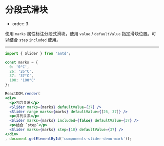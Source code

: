 # 分段式滑块

- order: 3

使用 `marks` 属性标注分段式滑块，使用 `value` / `defaultValue` 指定滑块位置。可以结合 `step` `included` 使用。

---

````jsx
import { Slider } from 'antd';

const marks = {
  0: '0°C',
  26: '26°C',
  37: '37°C',
  100: '100°C'
};

ReactDOM.render(
<div>
  <p>包含关系</p>
  <Slider marks={marks} defaultValue={37} />
  <Slider range marks={marks} defaultValue={[26, 37]} />
  <p>并列关系</p>
  <Slider marks={marks} included={false} defaultValue={37} />
  <p>结合 `step`</p>
  <Slider marks={marks} step={10} defaultValue={37} />
</div>
, document.getElementById('components-slider-demo-mark'));
````
